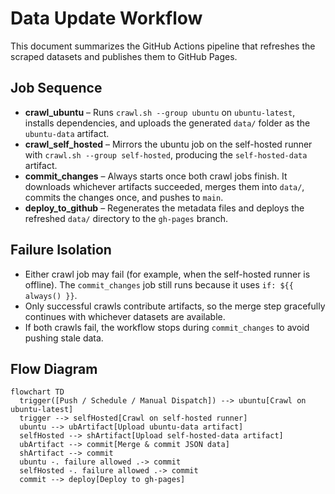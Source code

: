# Data Update Workflow

This document summarizes the GitHub Actions pipeline that refreshes the scraped datasets and publishes them to GitHub Pages.

## Job Sequence
- **crawl_ubuntu** – Runs `crawl.sh --group ubuntu` on `ubuntu-latest`, installs dependencies, and uploads the generated `data/` folder as the `ubuntu-data` artifact.
- **crawl_self_hosted** – Mirrors the ubuntu job on the self-hosted runner with `crawl.sh --group self-hosted`, producing the `self-hosted-data` artifact.
- **commit_changes** – Always starts once both crawl jobs finish. It downloads whichever artifacts succeeded, merges them into `data/`, commits the changes once, and pushes to `main`.
- **deploy_to_github** – Regenerates the metadata files and deploys the refreshed `data/` directory to the `gh-pages` branch.

## Failure Isolation
- Either crawl job may fail (for example, when the self-hosted runner is offline). The `commit_changes` job still runs because it uses `if: ${{ always() }}`.
- Only successful crawls contribute artifacts, so the merge step gracefully continues with whichever datasets are available.
- If both crawls fail, the workflow stops during `commit_changes` to avoid pushing stale data.

## Flow Diagram
```mermaid
flowchart TD
  trigger([Push / Schedule / Manual Dispatch]) --> ubuntu[Crawl on ubuntu-latest]
  trigger --> selfHosted[Crawl on self-hosted runner]
  ubuntu --> ubArtifact[Upload ubuntu-data artifact]
  selfHosted --> shArtifact[Upload self-hosted-data artifact]
  ubArtifact --> commit[Merge & commit JSON data]
  shArtifact --> commit
  ubuntu -. failure allowed .-> commit
  selfHosted -. failure allowed .-> commit
  commit --> deploy[Deploy to gh-pages]
```
